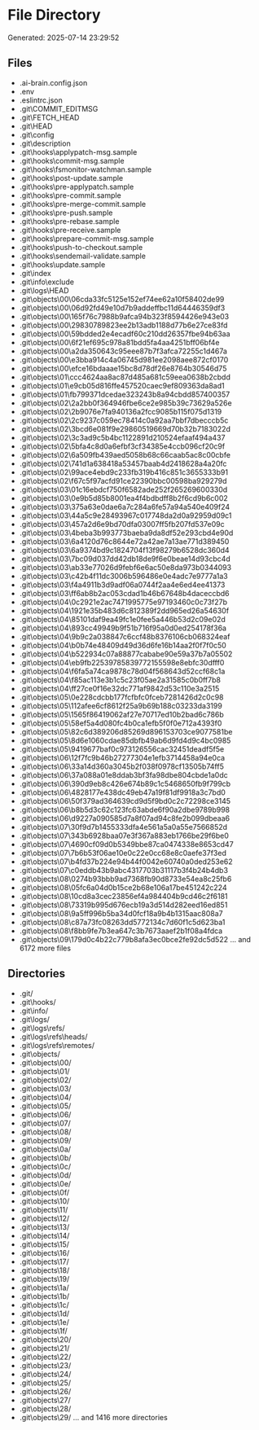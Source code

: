 # File Directory

Generated: 2025-07-14 23:29:52

## Files
- .ai-brain.config.json
- .env
- .eslintrc.json
- .git\COMMIT_EDITMSG
- .git\FETCH_HEAD
- .git\HEAD
- .git\config
- .git\description
- .git\hooks\applypatch-msg.sample
- .git\hooks\commit-msg.sample
- .git\hooks\fsmonitor-watchman.sample
- .git\hooks\post-update.sample
- .git\hooks\pre-applypatch.sample
- .git\hooks\pre-commit.sample
- .git\hooks\pre-merge-commit.sample
- .git\hooks\pre-push.sample
- .git\hooks\pre-rebase.sample
- .git\hooks\pre-receive.sample
- .git\hooks\prepare-commit-msg.sample
- .git\hooks\push-to-checkout.sample
- .git\hooks\sendemail-validate.sample
- .git\hooks\update.sample
- .git\index
- .git\info\exclude
- .git\logs\HEAD
- .git\objects\00\06cda33fc5125e152ef74ee62a10f58402de99
- .git\objects\00\06d92fd49e10d7b9addeffbc11d64446359df3
- .git\objects\00\165f76c7988b9afca94b323f8594426e943e03
- .git\objects\00\29830789823ee2b13adb1188d77b6e27ce83fd
- .git\objects\00\59bdded2e4ecadf60c210dd26357fbe94b63aa
- .git\objects\00\6f21ef695c978a81bdd5fa4aa4251bff06bf4e
- .git\objects\00\a2da350643c95eee87b7f3afca72255c1d467a
- .git\objects\00\e3bba914c4a06745d981ee2098aee872cf0170
- .git\objects\00\efce16bdaaae15bc8d78df26e8764b30546d75
- .git\objects\01\ccc4624aa8ac87d485a681c59eea0638b2cbdd
- .git\objects\01\e9cb05d816ffe457520caec9ef809363da8ad1
- .git\objects\01\fb799371dcedae323243b8a94cbdd857400357
- .git\objects\02\2a2bb0f364946fbe6ce2e985b39c73629a526e
- .git\objects\02\2b9076e7fa940136a2fcc9085b115f075d1319
- .git\objects\02\2c9237c059ec78414c0a92aa7bbf7dbecccb5c
- .git\objects\02\3bcd6e081f9e29860519669d70b32b7183022d
- .git\objects\02\3c3ad9c5b4bc1122891d210524efaaf494a437
- .git\objects\02\5bfa4c8d0a6efbf3cf34385e4ccb096cf20c9f
- .git\objects\02\6a509fb439aed5058b68c66caab5ac8c00cbfe
- .git\objects\02\741d1a638418a53457baab4d2418628a4a20fc
- .git\objects\02\99ace4ebd9c233fb319b416c851c3655333b91
- .git\objects\02\f67c5f97acfd91ce22390bbc00598ba929279d
- .git\objects\03\01c16ebdcf750f6582ade252f265269600330d
- .git\objects\03\0e9b5d85b8001ea4f4bdbdff8b2f6cd9b6c002
- .git\objects\03\375a63e0dae6a7c284a6fe57a94a540e409f24
- .git\objects\03\44a5c9e28493967c017748da2d0a92959d09c1
- .git\objects\03\457a2d6e9bd70dfa03007ff5fb207fd537e09c
- .git\objects\03\4beba3b993773baeba9da8df52e293cbd4e90d
- .git\objects\03\6a4120d76c8644e72a42ae7a13ae771d389450
- .git\objects\03\6a9374bd9c1824704f13f98279b6528dc360d4
- .git\objects\03\7bc09d037dd42db18de9f6e0beae14d93cbc4d
- .git\objects\03\ab33e77026d9febf6e6ac50e8da973b0344093
- .git\objects\03\c42b4f11dc3006b596486e0e4adc7e9777a1a3
- .git\objects\03\f4a4911b3d9adf06a0744f2aa4e6ed4ee41373
- .git\objects\03\ff6ab8b2ac053cdad1b46b67648b4daceccbd6
- .git\objects\04\0c2921e2ac7471995775e97193460c0c73f27b
- .git\objects\04\1921e35b483d6c812389f2dd965ed26a54630f
- .git\objects\04\85101daf9ea49fc1e0fee5a446b53d2c09e02d
- .git\objects\04\893cc49949b9f51b716f95a0d0ed254178f36a
- .git\objects\04\9b9c2a038847c6ccf48b8376106cb068324eaf
- .git\objects\04\b0b74e48409d49d36d6fe16b14aa2f0f7f0c50
- .git\objects\04\b522934c07a88877cababe90e59a37b7a05502
- .git\objects\04\eb9fb22539785839772155598e8ebfc30dfff0
- .git\objects\04\f6fa5a74ca9878c78d04f568643d52ccf68c1a
- .git\objects\04\f85ac113e3b1c5c23f05ae2a31585c0b0ff7b8
- .git\objects\04\ff27ce0f16e32dc771af9842d53c110e3a2515
- .git\objects\05\0e228cdcbb177fcfbfc0fceb7281426d2c0c98
- .git\objects\05\112afee6cf8612f25a9b69b188c03233da3199
- .git\objects\05\1565f86419062af27e70717ed10b2bad6c786b
- .git\objects\05\58ef5a4d080fc4b0ca1efb5f0f0e712a4393f0
- .git\objects\05\82c6d389206d85269d896153703ce9077581be
- .git\objects\05\8d6e1060cdae85dbfb49ab6d9fd4d9c4bc0985
- .git\objects\05\9419677baf0c973126556cac32451deadf5f5e
- .git\objects\06\12f7fc9b46b27277304e1efb3714458a94e0ca
- .git\objects\06\33a14d360a3045b2f038f0978cf13505b74ff5
- .git\objects\06\37a088a01e8ddab3bf3fa98dbe804cbde1a0dc
- .git\objects\06\390d9eb8c426e674b89c1c5468650fb9f799cb
- .git\objects\06\4828177e438dc49eb47a19f81df9918a3c7bd0
- .git\objects\06\50f379ad364639cd9d5f9bd0c2c72298ce3145
- .git\objects\06\b8b5d3c62c123fc63abde6f90a2dbe9789b998
- .git\objects\06\d9227a090585d7a8f07ad94c8fe2b099dbeaa6
- .git\objects\07\30f9d7b1455333dfa4e561a5a0a55e7566852d
- .git\objects\07\343b6928baa07e3f367a883eb1766be29f6be0
- .git\objects\07\4690cf09d0b5349bbe87ca0474338e8653cd47
- .git\objects\07\7b6b53f06ae10e0c22e0cc68e8c0aefe37f3ed
- .git\objects\07\b4fd37b224e94b44f0042e60740a0ded253e62
- .git\objects\07\c0eddb43b9abc4317703b31117b3f4b24b4db3
- .git\objects\08\0274b93bbb9ad7368fb90d8733e54ea8c25fb6
- .git\objects\08\05fc6a04d0b15ce2b68e106a17be451242c224
- .git\objects\08\10cd8a3cec23856ef4a984404b9cd46c2f6181
- .git\objects\08\73319b995d676ecb19a3d514d282eed16ed851
- .git\objects\08\9a5ff996b5ba34d0fcf18a9b4b1315aac808a7
- .git\objects\08\c87a73fc08263dd5772134c7d60f1c5d623ba1
- .git\objects\08\f8bb9fe7b3ea647c3b7673aaef2b1f08a4fdca
- .git\objects\09\179d0c4b22c779b8afa3ec0bce2fe92dc5d522
... and 6172 more files

## Directories
- .git/
- .git\hooks/
- .git\info/
- .git\logs/
- .git\logs\refs/
- .git\logs\refs\heads/
- .git\logs\refs\remotes/
- .git\objects/
- .git\objects\00/
- .git\objects\01/
- .git\objects\02/
- .git\objects\03/
- .git\objects\04/
- .git\objects\05/
- .git\objects\06/
- .git\objects\07/
- .git\objects\08/
- .git\objects\09/
- .git\objects\0a/
- .git\objects\0b/
- .git\objects\0c/
- .git\objects\0d/
- .git\objects\0e/
- .git\objects\0f/
- .git\objects\10/
- .git\objects\11/
- .git\objects\12/
- .git\objects\13/
- .git\objects\14/
- .git\objects\15/
- .git\objects\16/
- .git\objects\17/
- .git\objects\18/
- .git\objects\19/
- .git\objects\1a/
- .git\objects\1b/
- .git\objects\1c/
- .git\objects\1d/
- .git\objects\1e/
- .git\objects\1f/
- .git\objects\20/
- .git\objects\21/
- .git\objects\22/
- .git\objects\23/
- .git\objects\24/
- .git\objects\25/
- .git\objects\26/
- .git\objects\27/
- .git\objects\28/
- .git\objects\29/
... and 1416 more directories
